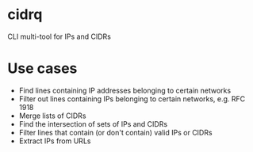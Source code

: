 # cidrq
CLI multi-tool for IPs and CIDRs

# Use cases
* Find lines containing IP addresses belonging to certain networks
* Filter out lines containing IPs belonging to certain networks, e.g. RFC 1918
* Merge lists of CIDRs
* Find the intersection of sets of IPs and CIDRs
* Filter lines that contain (or don't contain) valid IPs or CIDRs
* Extract IPs from URLs

